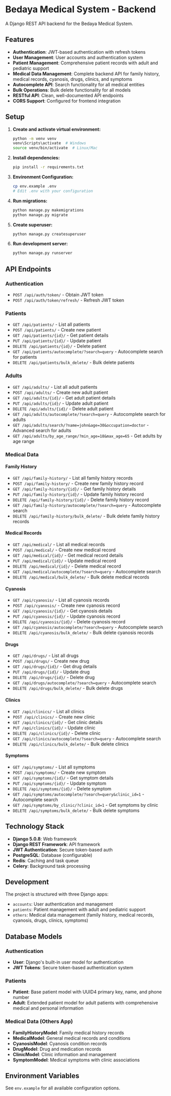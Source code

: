# Bedaya Medical System - Backend

A Django REST API backend for the Bedaya Medical System.

## Features

- **Authentication**: JWT-based authentication with refresh tokens
- **User Management**: User accounts and authentication system
- **Patient Management**: Comprehensive patient records with adult and pediatric support
- **Medical Data Management**: Complete backend API for family history, medical records, cyanosis, drugs, clinics, and symptoms
- **Autocomplete API**: Search functionality for all medical entities
- **Bulk Operations**: Bulk delete functionality for all models
- **RESTful API**: Clean, well-documented API endpoints
- **CORS Support**: Configured for frontend integration

## Setup

1. **Create and activate virtual environment:**

   ```bash
   python -m venv venv
   venv\Scripts\activate  # Windows
   source venv/bin/activate  # Linux/Mac
   ```

2. **Install dependencies:**

   ```bash
   pip install -r requirements.txt
   ```

3. **Environment Configuration:**

   ```bash
   cp env.example .env
   # Edit .env with your configuration
   ```

4. **Run migrations:**

   ```bash
   python manage.py makemigrations
   python manage.py migrate
   ```

5. **Create superuser:**

   ```bash
   python manage.py createsuperuser
   ```

6. **Run development server:**
   ```bash
   python manage.py runserver
   ```

## API Endpoints

### Authentication

- `POST /api/auth/token/` - Obtain JWT token
- `POST /api/auth/token/refresh/` - Refresh JWT token

### Patients

- `GET /api/patients/` - List all patients
- `POST /api/patients/` - Create new patient
- `GET /api/patients/{id}/` - Get patient details
- `PUT /api/patients/{id}/` - Update patient
- `DELETE /api/patients/{id}/` - Delete patient
- `GET /api/patients/autocomplete/?search=query` - Autocomplete search for patients
- `DELETE /api/patients/bulk_delete/` - Bulk delete patients

### Adults

- `GET /api/adults/` - List all adult patients
- `POST /api/adults/` - Create new adult patient
- `GET /api/adults/{id}/` - Get adult patient details
- `PUT /api/adults/{id}/` - Update adult patient
- `DELETE /api/adults/{id}/` - Delete adult patient
- `GET /api/adults/autocomplete/?search=query` - Autocomplete search for adults
- `GET /api/adults/search/?name=john&age=30&occupation=doctor` - Advanced search for adults
- `GET /api/adults/by_age_range/?min_age=18&max_age=65` - Get adults by age range

### Medical Data

#### Family History

- `GET /api/family-history/` - List all family history records
- `POST /api/family-history/` - Create new family history record
- `GET /api/family-history/{id}/` - Get family history details
- `PUT /api/family-history/{id}/` - Update family history record
- `DELETE /api/family-history/{id}/` - Delete family history record
- `GET /api/family-history/autocomplete/?search=query` - Autocomplete search
- `DELETE /api/family-history/bulk_delete/` - Bulk delete family history records

#### Medical Records

- `GET /api/medical/` - List all medical records
- `POST /api/medical/` - Create new medical record
- `GET /api/medical/{id}/` - Get medical record details
- `PUT /api/medical/{id}/` - Update medical record
- `DELETE /api/medical/{id}/` - Delete medical record
- `GET /api/medical/autocomplete/?search=query` - Autocomplete search
- `DELETE /api/medical/bulk_delete/` - Bulk delete medical records

#### Cyanosis

- `GET /api/cyanosis/` - List all cyanosis records
- `POST /api/cyanosis/` - Create new cyanosis record
- `GET /api/cyanosis/{id}/` - Get cyanosis details
- `PUT /api/cyanosis/{id}/` - Update cyanosis record
- `DELETE /api/cyanosis/{id}/` - Delete cyanosis record
- `GET /api/cyanosis/autocomplete/?search=query` - Autocomplete search
- `DELETE /api/cyanosis/bulk_delete/` - Bulk delete cyanosis records

#### Drugs

- `GET /api/drugs/` - List all drugs
- `POST /api/drugs/` - Create new drug
- `GET /api/drugs/{id}/` - Get drug details
- `PUT /api/drugs/{id}/` - Update drug
- `DELETE /api/drugs/{id}/` - Delete drug
- `GET /api/drugs/autocomplete/?search=query` - Autocomplete search
- `DELETE /api/drugs/bulk_delete/` - Bulk delete drugs

#### Clinics

- `GET /api/clinics/` - List all clinics
- `POST /api/clinics/` - Create new clinic
- `GET /api/clinics/{id}/` - Get clinic details
- `PUT /api/clinics/{id}/` - Update clinic
- `DELETE /api/clinics/{id}/` - Delete clinic
- `GET /api/clinics/autocomplete/?search=query` - Autocomplete search
- `DELETE /api/clinics/bulk_delete/` - Bulk delete clinics

#### Symptoms

- `GET /api/symptoms/` - List all symptoms
- `POST /api/symptoms/` - Create new symptom
- `GET /api/symptoms/{id}/` - Get symptom details
- `PUT /api/symptoms/{id}/` - Update symptom
- `DELETE /api/symptoms/{id}/` - Delete symptom
- `GET /api/symptoms/autocomplete/?search=query&clinic_id=1` - Autocomplete search
- `GET /api/symptoms/by_clinic/?clinic_id=1` - Get symptoms by clinic
- `DELETE /api/symptoms/bulk_delete/` - Bulk delete symptoms

## Technology Stack

- **Django 5.0.8**: Web framework
- **Django REST Framework**: API framework
- **JWT Authentication**: Secure token-based auth
- **PostgreSQL**: Database (configurable)
- **Redis**: Caching and task queue
- **Celery**: Background task processing

## Development

The project is structured with three Django apps:

- `accounts`: User authentication and management
- `patients`: Patient management with adult and pediatric support
- `others`: Medical data management (family history, medical records, cyanosis, drugs, clinics, symptoms)

## Database Models

### Authentication

- **User**: Django's built-in user model for authentication
- **JWT Tokens**: Secure token-based authentication system

### Patients

- **Patient**: Base patient model with UUID4 primary key, name, and phone number
- **Adult**: Extended patient model for adult patients with comprehensive medical and personal information

### Medical Data (Others App)

- **FamilyHistoryModel**: Family medical history records
- **MedicalModel**: General medical records and conditions
- **CyanosisModel**: Cyanosis condition records
- **DrugModel**: Drug and medication records
- **ClinicModel**: Clinic information and management
- **SymptomModel**: Medical symptoms with clinic associations

## Environment Variables

See `env.example` for all available configuration options.
